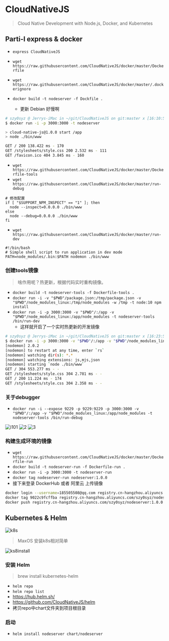 # CloudNativeJS

> Cloud Native Development with Node.js, Docker, and Kubernetes

## Parti-I express & docker

- `express CloudNativeJS`

- `wget https://raw.githubusercontent.com/CloudNativeJS/docker/master/Dockerfile`

- `wget https://raw.githubusercontent.com/CloudNativeJS/docker/master/.dockerignore`

- `docker build -t nodeserver -f Dockfile .`
  - 更新 Debian 好慢啊

```bash
# szy0syz @ Jerrys-iMac in ~/git/CloudNativeJS on git:master x [16:10:54] C:130
$ docker run -i -p 3000:3000 -t nodeserver

> cloud-native-js@1.0.0 start /app
> node ./bin/www

GET / 200 138.422 ms - 170
GET /stylesheets/style.css 200 2.532 ms - 111
GET /favicon.ico 404 3.845 ms - 160
```

- `wget https://raw.githubusercontent.com/CloudNativeJS/docker/master/Dockerfile-tools`
- `wget https://raw.githubusercontent.com/CloudNativeJS/docker/master/run-debug`

```shell
# 修改配置
if [ "$SUPPORT_NPM_INSPECT" == "1" ]; then
  node --inspect=0.0.0.0 ./bin/www
else
  node --debug=0.0.0.0 ./bin/www
fi
```

- `wget https://raw.githubusercontent.com/CloudNativeJS/docker/master/run-dev`

```shell
#!/bin/bash
# Simple shell script to run application in dev mode
PATH=node_modules/.bin:$PATH nodemon ./bin/www
```

### 创建tools镜像

> 啥作用呢？热更新，根据代码实时重构镜像。

- `docker build -t nodeserver-tools -f Dockerfile-tools .`
- `docker run -i -v "$PWD"/package.json:/tmp/package.json -v "$PWD"/node_modules_linux:/tmp/node_modules -w /tmp -t node:10 npm install`
- `docker run -i -p 3000:3000 -v "$PWD"/:/app -v "$PWD"/node_modules_linux:/app/node_modules -t nodeserver-tools /bin/run-dev`
  - 这样就开启了一个实时热更新的开发镜像

```bash
# szy0syz @ Jerrys-iMac in ~/git/CloudNativeJS on git:master x [16:23:50] C:1
$ docker run -i -p 3000:3000 -v "$PWD"/:/app -v "$PWD"/node_modules_linux:/app/node_modules -t nodeserver-tools /bin/run-dev
[nodemon] 2.0.2
[nodemon] to restart at any time, enter `rs`
[nodemon] watching dir(s): *.*
[nodemon] watching extensions: js,mjs,json
[nodemon] starting `node ./bin/www`
GET / 304 553.277 ms - -
GET /stylesheets/style.css 304 2.781 ms - -
GET / 200 11.224 ms - 174
GET /stylesheets/style.css 304 2.358 ms - -
```

### 关于debugger

- `docker run -i --expose 9229 -p 9229:9229 -p 3000:3000 -v "$PWD"/:/app -v "$PWD"/node_modules_linux:/app/node_modules -t nodeserver-tools /bin/run-debug`

![i101](http://cdn.jerryshi.com/1580633081211.jpg)
![2](http://cdn.jerryshi.com/1580633314083.jpg)
![3](http://cdn.jerryshi.com/1580633317629.jpg)

### 构建生成环境的镜像

- `wget https://raw.githubusercontent.com/CloudNativeJS/docker/master/Dockerfile-run`
- `docker build -t nodeserver-run -f Dockerfile-run .`
- `docker run -i -p 3000:3000 -t nodeserver-run`
- `docker tag nodeserver-run nodeserver:1.0.0`
- 接下来登录 DockerHub 或者 阿里云 上传镜像

```bash
docker login --username=185505508@qq.com registry.cn-hangzhou.aliyuncs.com
docker tag 9022c9fcffba registry.cn-hangzhou.aliyuncs.com/szy0syz/nodeserver:1.0.0
docker push registry.cn-hangzhou.aliyuncs.com/szy0syz/nodeserver:1.0.0
```

## Kubernetes & Helm

![k8s](http://cdn.jerryshi.com/WX20200202-170744.png?imageView2/3/w/800)

> MaxOS 安装k8s相对简单

![ks8install](http://cdn.jerryshi.com/20200202171452.png)

### 安装 Helm

> brew install kubernetes-helm

- `helm repo`
- `helm repo list`
- <https://hub.helm.sh/>
- <https://github.com/CloudNativeJS/helm>
- 拷贝repo中chart文件夹到项目根目录

### 启动

- `helm install nodeserver chart/nodeserver`
